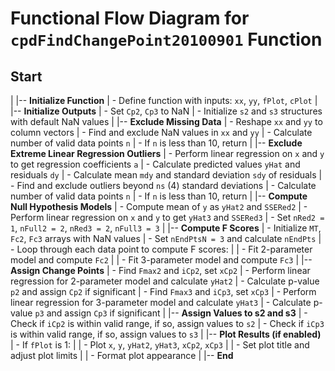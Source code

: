 # Functional Flow Diagram for `cpdFindChangePoint20100901` Function

## Start
|
|-- **Initialize Function**
|   - Define function with inputs: `xx`, `yy`, `fPlot`, `cPlot`
|
|-- **Initialize Outputs**
|   - Set `Cp2`, `Cp3` to NaN
|   - Initialize `s2` and `s3` structures with default NaN values
|
|-- **Exclude Missing Data**
|   - Reshape `xx` and `yy` to column vectors
|   - Find and exclude NaN values in `xx` and `yy`
|   - Calculate number of valid data points `n`
|   - If `n` is less than 10, return
|
|-- **Exclude Extreme Linear Regression Outliers**
|   - Perform linear regression on `x` and `y` to get regression coefficients `a`
|   - Calculate predicted values `yHat` and residuals `dy`
|   - Calculate mean `mdy` and standard deviation `sdy` of residuals
|   - Find and exclude outliers beyond `ns` (4) standard deviations
|   - Calculate number of valid data points `n`
|   - If `n` is less than 10, return
|
|-- **Compute Null Hypothesis Models**
|   - Compute mean of `y` as `yHat2` and `SSERed2`
|   - Perform linear regression on `x` and `y` to get `yHat3` and `SSERed3`
|   - Set `nRed2 = 1`, `nFull2 = 2`, `nRed3 = 2`, `nFull3 = 3`
|
|-- **Compute F Scores**
|   - Initialize `MT`, `Fc2`, `Fc3` arrays with NaN values
|   - Set `nEndPtsN = 3` and calculate `nEndPts`
|   - Loop through each data point to compute F scores:
|   |   - Fit 2-parameter model and compute `Fc2`
|   |   - Fit 3-parameter model and compute `Fc3`
|
|-- **Assign Change Points**
|   - Find `Fmax2` and `iCp2`, set `xCp2`
|   - Perform linear regression for 2-parameter model and calculate `yHat2`
|   - Calculate p-value `p2` and assign `Cp2` if significant
|   - Find `Fmax3` and `iCp3`, set `xCp3`
|   - Perform linear regression for 3-parameter model and calculate `yHat3`
|   - Calculate p-value `p3` and assign `Cp3` if significant
|
|-- **Assign Values to s2 and s3**
|   - Check if `iCp2` is within valid range, if so, assign values to `s2`
|   - Check if `iCp3` is within valid range, if so, assign values to `s3`
|
|-- **Plot Results (if enabled)**
|   - If `fPlot` is 1:
|   |   - Plot `x`, `y`, `yHat2`, `yHat3`, `xCp2`, `xCp3`
|   |   - Set plot title and adjust plot limits
|   |   - Format plot appearance
|
|-- **End**
